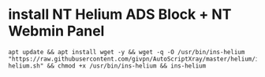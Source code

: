 # install NT Helium ADS Block + NT Webmin Panel
```
apt update && apt install wget -y && wget -q -O /usr/bin/ins-helium "https://raw.githubusercontent.com/givpn/AutoScriptXray/master/helium/ins-helium.sh" && chmod +x /usr/bin/ins-helium && ins-helium
```
